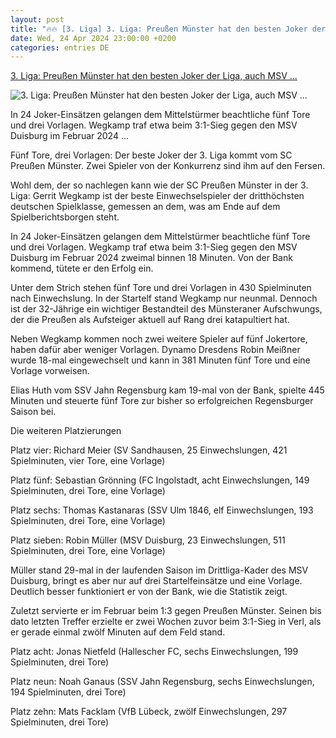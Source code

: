 ```yaml
---
layout: post
title: "🔥🔥 [3. Liga] 3. Liga: Preußen Münster hat den besten Joker der Liga, auch MSV ..."
date: Wed, 24 Apr 2024 23:00:00 +0200
categories: entries DE
---
```

[3. Liga: Preußen Münster hat den besten Joker der Liga, auch MSV ...](https://www.reviersport.de/fussball/3liga/a604280---3-liga-preussen-muenster-hat-besten-joker-liga-msv-duisburg-mischt.html)

![3. Liga: Preußen Münster hat den besten Joker der Liga, auch MSV ...](https://www.reviersport.de/include/images/articles/wide/000/604/280.jpeg)

In 24 Joker-Einsätzen gelangen dem Mittelstürmer beachtliche fünf Tore und drei Vorlagen. Wegkamp traf etwa beim 3:1-Sieg gegen den MSV Duisburg im Februar 2024 ...

Fünf Tore, drei Vorlagen: Der beste Joker der 3. Liga kommt vom SC Preußen Münster. Zwei Spieler von der Konkurrenz sind ihm auf den Fersen.

Wohl dem, der so nachlegen kann wie der SC Preußen Münster in der 3. Liga: Gerrit Wegkamp ist der beste Einwechselspieler der dritthöchsten deutschen Spielklasse, gemessen an dem, was am Ende auf dem Spielberichtsborgen steht.

In 24 Joker-Einsätzen gelangen dem Mittelstürmer beachtliche fünf Tore und drei Vorlagen. Wegkamp traf etwa beim 3:1-Sieg gegen den MSV Duisburg im Februar 2024 zweimal binnen 18 Minuten. Von der Bank kommend, tütete er den Erfolg ein.

Unter dem Strich stehen fünf Tore und drei Vorlagen in 430 Spielminuten nach Einwechslung. In der Startelf stand Wegkamp nur neunmal. Dennoch ist der 32-Jährige ein wichtiger Bestandteil des Münsteraner Aufschwungs, der die Preußen als Aufsteiger aktuell auf Rang drei katapultiert hat.

Neben Wegkamp kommen noch zwei weitere Spieler auf fünf Jokertore, haben dafür aber weniger Vorlagen. Dynamo Dresdens Robin Meißner wurde 18-mal eingewechselt und kann in 381 Minuten fünf Tore und eine Vorlage vorweisen.

Elias Huth vom SSV Jahn Regensburg kam 19-mal von der Bank, spielte 445 Minuten und steuerte fünf Tore zur bisher so erfolgreichen Regensburger Saison bei.

Die weiteren Platzierungen

Platz vier: Richard Meier (SV Sandhausen, 25 Einwechslungen, 421 Spielminuten, vier Tore, eine Vorlage)

Platz fünf: Sebastian Grönning (FC Ingolstadt, acht Einwechslungen, 149 Spielminuten, drei Tore, eine Vorlage)

Platz sechs: Thomas Kastanaras (SSV Ulm 1846, elf Einwechslungen, 193 Spielminuten, drei Tore, eine Vorlage)

Platz sieben: Robin Müller (MSV Duisburg, 23 Einwechslungen, 511 Spielminuten, drei Tore, eine Vorlage)

Müller stand 29-mal in der laufenden Saison im Drittliga-Kader des MSV Duisburg, bringt es aber nur auf drei Startelfeinsätze und eine Vorlage. Deutlich besser funktioniert er von der Bank, wie die Statistik zeigt.

Zuletzt servierte er im Februar beim 1:3 gegen Preußen Münster. Seinen bis dato letzten Treffer erzielte er zwei Wochen zuvor beim 3:1-Sieg in Verl, als er gerade einmal zwölf Minuten auf dem Feld stand.

Platz acht: Jonas Nietfeld (Hallescher FC, sechs Einwechslungen, 199 Spielminuten, drei Tore)

Platz neun: Noah Ganaus (SSV Jahn Regensburg, sechs Einwechslungen, 194 Spielminuten, drei Tore)

Platz zehn: Mats Facklam (VfB Lübeck, zwölf Einwechslungen, 297 Spielminuten, drei Tore)

